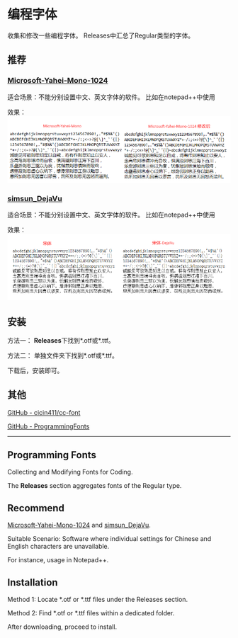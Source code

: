 # 编程字体
收集和修改一些编程字体。
Releases中汇总了Regular类型的字体。


## 推荐
### [Microsoft-Yahei-Mono-1024](./Microsoft-Yahei-Mono-1024)
适合场景：不能分别设置中文、英文字体的软件。 比如在notepad++中使用

效果：
![image-20240328181329144](./img/README.assets/image-20240328181329144.png)



### [simsun_DejaVu](./simsun_DejaVu)
适合场景：不能分别设置中文、英文字体的软件。 比如在notepad++中使用

效果：
![image-20240328181412087](./img/README.assets/image-20240328181412087.png)

## 安装

方法一： **Releases**下找到*.otf或*.ttf。

方法二： 单独文件夹下找到*.otf或*.ttf。

下载后，安装即可。



## 其他

[GitHub - cicin411/cc-font](https://github.com/cicin411/cc-font/tree/main)

[GitHub - ProgrammingFonts](https://github.com/ProgrammingFonts/ProgrammingFonts)






---

## Programming Fonts
Collecting and Modifying Fonts for Coding.

The **Releases** section aggregates fonts of the Regular type.

## Recommend
[Microsoft-Yahei-Mono-1024](./Microsoft-Yahei-Mono-1024) and [simsun_DejaVu](./simsun_DejaVu).

Suitable Scenario: Software where individual settings for Chinese and English characters are unavailable. 

For instance, usage in Notepad++.

## Installation
Method 1: Locate *.otf or *.ttf files under the Releases section.

Method 2: Find *.otf or *.ttf files within a dedicated folder.

After downloading, proceed to install.



